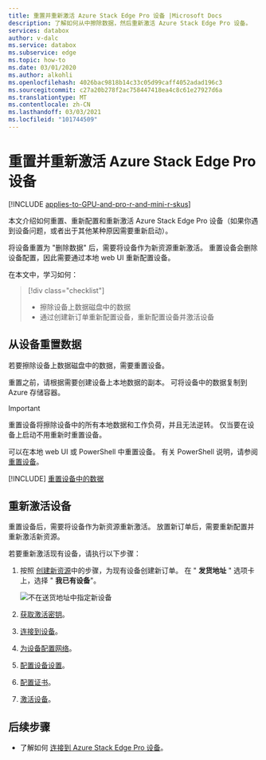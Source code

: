 ```yaml
---
title: 重置并重新激活 Azure Stack Edge Pro 设备 |Microsoft Docs
description: 了解如何从中擦除数据，然后重新激活 Azure Stack Edge Pro 设备。
services: databox
author: v-dalc
ms.service: databox
ms.subservice: edge
ms.topic: how-to
ms.date: 03/01/2020
ms.author: alkohli
ms.openlocfilehash: 4026bac9818b14c33c05d99caff4052adad196c3
ms.sourcegitcommit: c27a20b278f2ac758447418ea4c8c61e27927d6a
ms.translationtype: MT
ms.contentlocale: zh-CN
ms.lasthandoff: 03/03/2021
ms.locfileid: "101744509"
---
```

# <a name="reset-and-reactivate-your-azure-stack-edge-pro-device"></a>重置并重新激活 Azure Stack Edge Pro 设备

[!INCLUDE [applies-to-GPU-and-pro-r-and-mini-r-skus](../../includes/azure-stack-edge-applies-to-gpu-pro-r-mini-r-sku.md)]

本文介绍如何重置、重新配置和重新激活 Azure Stack Edge Pro 设备（如果你遇到设备问题，或者出于其他某种原因需要重新启动）。

将设备重置为 "删除数据" 后，需要将设备作为新资源重新激活。 重置设备会删除设备配置，因此需要通过本地 web UI 重新配置设备。

在本文中，学习如何：

> [!div class="checklist"]
>
> * 擦除设备上数据磁盘中的数据
> * 通过创建新订单重新配置设备，重新配置设备并激活设备

## <a name="reset-data-from-the-device"></a>从设备重置数据

若要擦除设备上数据磁盘中的数据，需要重置设备。 

重置之前，请根据需要创建设备上本地数据的副本。 可将设备中的数据复制到 Azure 存储容器。

>[!IMPORTANT]
> 重置设备将擦除设备中的所有本地数据和工作负荷，并且无法逆转。 仅当要在设备上启动不用重新时重置设备。

可以在本地 web UI 或 PowerShell 中重置设备。 有关 PowerShell 说明，请参阅 [重置设备](./azure-stack-edge-connect-powershell-interface.md#reset-your-device)。

[!INCLUDE] [重置设备中的数据](../../includes/azure-stack-edge-device-reset.md)

## <a name="reactivate-device"></a>重新激活设备

重置设备后，需要将设备作为新资源重新激活。 放置新订单后，需要重新配置并重新激活新资源。

若要重新激活现有设备，请执行以下步骤：

1. 按照 [创建新资源](azure-stack-edge-gpu-deploy-prep?tabs=azure-portal#create-a-new-resource)中的步骤，为现有设备创建新订单。 在 " **发货地址** " 选项卡上，选择 " **我已有设备**"。

   ![不在送货地址中指定新设备](./media/azure-stack-edge-reset-reactivate-device/create-resource-with-no-new-device.png)

1. [获取激活密钥](azure-stack-edge-gpu-deploy-prep?tabs=azure-portal#get-the-activation-key)。

1. [连接到设备](azure-stack-edge-gpu-deploy-connect.md)。

1. [为设备配置网络](azure-stack-edge-gpu-deploy-configure-network-compute-web-proxy.md)。

1. [配置设备设置](azure-stack-edge-gpu-deploy-set-up-device-update-time.md)。

1. [配置证书](azure-stack-edge-gpu-deploy-configure-certificates.md)。

1. [激活设备](databox-online/azure-stack-edge-gpu-deploy-activate.md)。

## <a name="next-steps"></a>后续步骤

- 了解如何 [连接到 Azure Stack Edge Pro 设备](azure-stack-edge-gpu-deploy-connect.md)。
